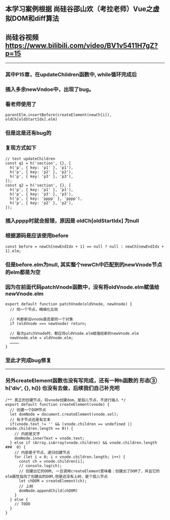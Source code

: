 ## 本学习案例根据 尚硅谷邵山欢（考拉老师）Vue之虚拟DOM和diff算法

## 尚硅谷视频 https://www.bilibili.com/video/BV1v5411H7gZ?p=15


***

### 其中P15章，在updateChildren函数中, while循环完成后
### 插入多余newVndoe中，出现了bug。

### 看老师使用了   
```         
parentElm.insertBefore(createElement(newCh[i]), oldCh[oldStartIdx].elm) 
```
###  但是这是还有bug的 
###  复现方式如下
```
// test updateChildren  
const q1 = h('section', {}, [
  h('p', { key: 'p1' }, 'p1'),
  h('p', { key: 'p2' }, 'p2'),
  h('p', { key: 'p3' }, 'p3'),
]);
const q2 = h('section', {}, [
  h('p', { key: 'p1' }, 'p1'),
  h('p', { key: 'p3' }, 'p3'),
  h('p', { key: 'pppp' }, 'pppp'),
  h('p', { key: 'p2' }, 'p2'),
]);
```
###  插入pppp时就会报错，原因是 oldCh[oldStartIdx] 为null


### 根据源码是应该使用before
``` 
const before = newCh[newEndIdx + 1] == null ? null : newCh[newEndIdx + 1].elm;
```
### 但是before.elm为null, 其实整个newCh中匹配到的newVnode节点的elm都是为空
### 因为在前面代码patchVnode函数中，没有将oldVnode.elm赋值给newVnode.elm

```
export default function patchVnode(oldVnode, newVnode) {
  // 同一个节点，精细化比较

  // 判断新旧vnode是否是同一个对象
  if (oldVnode === newVnode) return;

  // 每次patchVnode时，都应将oldVnode.elm赋值给新的newVnode.elm
  newVnode.elm = oldVnode.elm;
  …………
}
```

### 至此才完成bug修复

***
### 另外createElement函数也没有写完成，还有一种h函数的 形态③ h('div', {}, h()) 也没有去做，后续我们自己补充吧

```
/** 真正的创建节点，将vnode创建dom，是孤儿节点，不进行插入 */
export default function createElement(vnode) {
  // 创建一个DOM节点
  let domNode = document.createElement(vnode.sel);
  // 有子节点还是有文本
  if(vnode.text != '' && (vnode.children == undefined || vnode.children.length == 0)) {
    // 内部是文字
    domNode.innerText = vnode.text;    
  } else if (Array.isArray(vnode.children) && vnode.children.length ###  0) {
    // 内部是子节点，递归创建节点
    for (let i = 0; i < vnode.children.length; i++) {
      const ch = vnode.children[i];
      // console.log(ch);
      // 创建出它的DOM, 一旦调用createElement意味着：创建出了DOM了，并且它的elm属性指向了创建出的DOM,但是还没有上树，是个孤儿节点
      let chDOM = createElement(ch);
      // 上树
      domNode.appendChild(chDOM)
    }
  } else {
    // TODO
  }
}
```